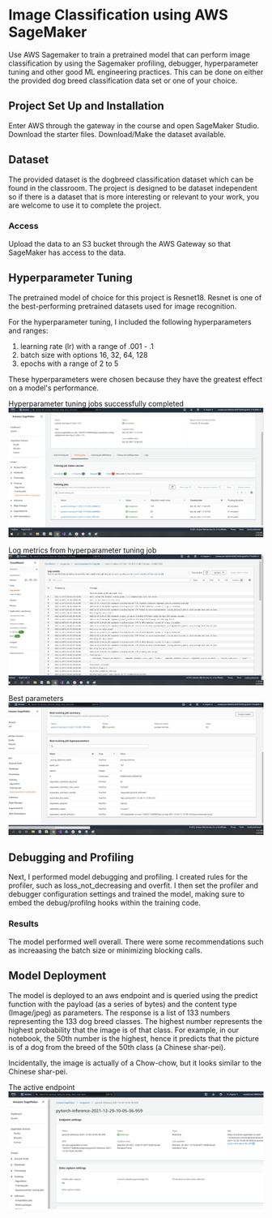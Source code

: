 # Image Classification using AWS SageMaker

Use AWS Sagemaker to train a pretrained model that can perform image classification by using the Sagemaker profiling, debugger, hyperparameter tuning and other good ML engineering practices. This can be done on either the provided dog breed classification data set or one of your choice.

## Project Set Up and Installation
Enter AWS through the gateway in the course and open SageMaker Studio. 
Download the starter files.
Download/Make the dataset available. 

## Dataset
The provided dataset is the dogbreed classification dataset which can be found in the classroom.
The project is designed to be dataset independent so if there is a dataset that is more interesting or relevant to your work, you are welcome to use it to complete the project.

### Access
Upload the data to an S3 bucket through the AWS Gateway so that SageMaker has access to the data. 

## Hyperparameter Tuning
The pretrained model of choice for this project is Resnet18. Resnet is one of the best-performing pretrained datasets used for image recognition. 

For the hyperparameter tuning, I included the following hyperparameters and ranges:

1. learning rate (lr) with a range of .001 - .1
2. batch size with options 16, 32, 64, 128
3. epochs with a range of 2 to 5

These hyperparameters were chosen because they have the greatest effect on a model's performance.

Hyperparameter tuning jobs successfully completed
![](hyperparameter-tuning.png)

Log metrics from hyperparameter tuning job
![](hpt-logs.jpg)

Best parameters
![](best-parameters.jpg)

## Debugging and Profiling
Next, I performed model debugging and profiling. I created rules for the profiler, such as loss_not_decreasing and overfit. I then set the profiler and debugger configuration settings and trained the model, making sure to embed the debug/profilng hooks within the training code.

### Results
The model performed well overall. There were some recommendations such as increaasing the batch size or minimizing blocking calls.

## Model Deployment
The model is deployed to an aws endpoint and is queried using the predict function with the payload (as a series of bytes) and the content type (Image/jpeg) as parameters. The response is a list of 133 numbers representing the 133 dog breed classes. The highest number represents the highest probability that the image is of that class. For example, in our notebook, the 50th number is the highest, hence it predicts that the picture is of a dog from the breed of the 50th class (a Chinese shar-pei). 

Incidentally, the image is actually of a Chow-chow, but it looks similar to the Chinese shar-pei.

The active endpoint
![](endpoint.png)
